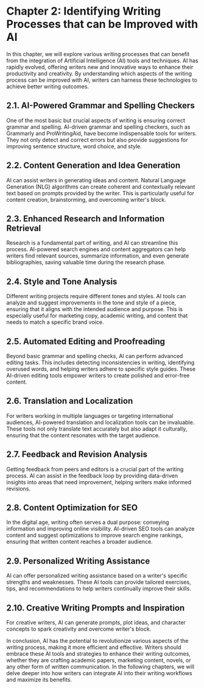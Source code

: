 Chapter 2: Identifying Writing Processes that can be Improved with AI
=====================================================================

In this chapter, we will explore various writing processes that can benefit from the integration of Artificial Intelligence (AI) tools and techniques. AI has rapidly evolved, offering writers new and innovative ways to enhance their productivity and creativity. By understanding which aspects of the writing process can be improved with AI, writers can harness these technologies to achieve better writing outcomes.

2.1. **AI-Powered Grammar and Spelling Checkers**
-------------------------------------------------

One of the most basic but crucial aspects of writing is ensuring correct grammar and spelling. AI-driven grammar and spelling checkers, such as Grammarly and ProWritingAid, have become indispensable tools for writers. They not only detect and correct errors but also provide suggestions for improving sentence structure, word choice, and style.

2.2. **Content Generation and Idea Generation**
-----------------------------------------------

AI can assist writers in generating ideas and content. Natural Language Generation (NLG) algorithms can create coherent and contextually relevant text based on prompts provided by the writer. This is particularly useful for content creation, brainstorming, and overcoming writer's block.

2.3. **Enhanced Research and Information Retrieval**
----------------------------------------------------

Research is a fundamental part of writing, and AI can streamline this process. AI-powered search engines and content aggregators can help writers find relevant sources, summarize information, and even generate bibliographies, saving valuable time during the research phase.

2.4. **Style and Tone Analysis**
--------------------------------

Different writing projects require different tones and styles. AI tools can analyze and suggest improvements in the tone and style of a piece, ensuring that it aligns with the intended audience and purpose. This is especially useful for marketing copy, academic writing, and content that needs to match a specific brand voice.

2.5. **Automated Editing and Proofreading**
-------------------------------------------

Beyond basic grammar and spelling checks, AI can perform advanced editing tasks. This includes detecting inconsistencies in writing, identifying overused words, and helping writers adhere to specific style guides. These AI-driven editing tools empower writers to create polished and error-free content.

2.6. **Translation and Localization**
-------------------------------------

For writers working in multiple languages or targeting international audiences, AI-powered translation and localization tools can be invaluable. These tools not only translate text accurately but also adapt it culturally, ensuring that the content resonates with the target audience.

2.7. **Feedback and Revision Analysis**
---------------------------------------

Getting feedback from peers and editors is a crucial part of the writing process. AI can assist in the feedback loop by providing data-driven insights into areas that need improvement, helping writers make informed revisions.

2.8. **Content Optimization for SEO**
-------------------------------------

In the digital age, writing often serves a dual purpose: conveying information and improving online visibility. AI-driven SEO tools can analyze content and suggest optimizations to improve search engine rankings, ensuring that written content reaches a broader audience.

2.9. **Personalized Writing Assistance**
----------------------------------------

AI can offer personalized writing assistance based on a writer's specific strengths and weaknesses. These AI tools can provide tailored exercises, tips, and recommendations to help writers continually improve their skills.

2.10. **Creative Writing Prompts and Inspiration**
--------------------------------------------------

For creative writers, AI can generate prompts, plot ideas, and character concepts to spark creativity and overcome writer's block.

In conclusion, AI has the potential to revolutionize various aspects of the writing process, making it more efficient and effective. Writers should embrace these AI tools and strategies to enhance their writing outcomes, whether they are crafting academic papers, marketing content, novels, or any other form of written communication. In the following chapters, we will delve deeper into how writers can integrate AI into their writing workflows and maximize its benefits.
